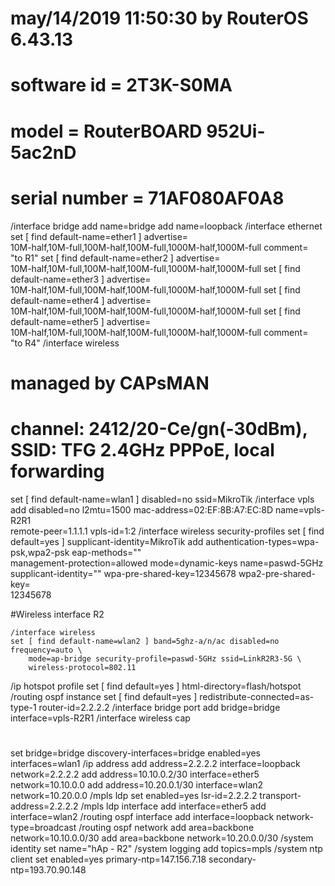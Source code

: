 # may/14/2019 11:50:30 by RouterOS 6.43.13
# software id = 2T3K-S0MA
#
# model = RouterBOARD 952Ui-5ac2nD
# serial number = 71AF080AF0A8
/interface bridge
add name=bridge
add name=loopback
/interface ethernet
set [ find default-name=ether1 ] advertise=\
    10M-half,10M-full,100M-half,100M-full,1000M-half,1000M-full comment=\
    "to R1"
set [ find default-name=ether2 ] advertise=\
    10M-half,10M-full,100M-half,100M-full,1000M-half,1000M-full
set [ find default-name=ether3 ] advertise=\
    10M-half,10M-full,100M-half,100M-full,1000M-half,1000M-full
set [ find default-name=ether4 ] advertise=\
    10M-half,10M-full,100M-half,100M-full,1000M-half,1000M-full
set [ find default-name=ether5 ] advertise=\
    10M-half,10M-full,100M-half,100M-full,1000M-half,1000M-full comment=\
    "to R4"
/interface wireless
# managed by CAPsMAN
# channel: 2412/20-Ce/gn(-30dBm), SSID: TFG 2.4GHz PPPoE, local forwarding
set [ find default-name=wlan1 ] disabled=no ssid=MikroTik
/interface vpls
add disabled=no l2mtu=1500 mac-address=02:EF:8B:A7:EC:8D name=vpls-R2R1 \
    remote-peer=1.1.1.1 vpls-id=1:2
/interface wireless security-profiles
set [ find default=yes ] supplicant-identity=MikroTik
add authentication-types=wpa-psk,wpa2-psk eap-methods="" \
    management-protection=allowed mode=dynamic-keys name=paswd-5GHz \
    supplicant-identity="" wpa-pre-shared-key=12345678 wpa2-pre-shared-key=\
    12345678

#Wireless interface R2
```
/interface wireless
set [ find default-name=wlan2 ] band=5ghz-a/n/ac disabled=no frequency=auto \
    mode=ap-bridge security-profile=paswd-5GHz ssid=LinkR2R3-5G \
    wireless-protocol=802.11
```
/ip hotspot profile
set [ find default=yes ] html-directory=flash/hotspot
/routing ospf instance
set [ find default=yes ] redistribute-connected=as-type-1 router-id=2.2.2.2
/interface bridge port
add bridge=bridge interface=vpls-R2R1
/interface wireless cap
# 
set bridge=bridge discovery-interfaces=bridge enabled=yes interfaces=wlan1
/ip address
add address=2.2.2.2 interface=loopback network=2.2.2.2
add address=10.10.0.2/30 interface=ether5 network=10.10.0.0
add address=10.20.0.1/30 interface=wlan2 network=10.20.0.0
/mpls ldp
set enabled=yes lsr-id=2.2.2.2 transport-address=2.2.2.2
/mpls ldp interface
add interface=ether5
add interface=wlan2
/routing ospf interface
add interface=loopback network-type=broadcast
/routing ospf network
add area=backbone network=10.10.0.0/30
add area=backbone network=10.20.0.0/30
/system identity
set name="hAp - R2"
/system logging
add topics=mpls
/system ntp client
set enabled=yes primary-ntp=147.156.7.18 secondary-ntp=193.70.90.148
